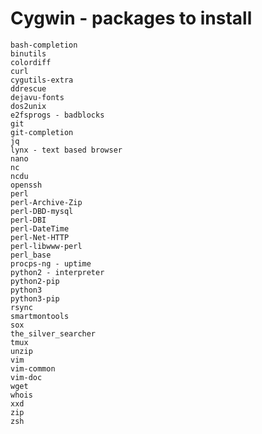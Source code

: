 Cygwin - packages to install
=============================

    bash-completion
    binutils
    colordiff
    curl
    cygutils-extra
    ddrescue
    dejavu-fonts
    dos2unix
    e2fsprogs - badblocks
    git
    git-completion
    jq
    lynx - text based browser
    nano
    nc
    ncdu
    openssh
    perl
    perl-Archive-Zip
    perl-DBD-mysql
    perl-DBI
    perl-DateTime
    perl-Net-HTTP
    perl-libwww-perl
    perl_base
    procps-ng - uptime
    python2 - interpreter
    python2-pip
    python3
    python3-pip
    rsync
    smartmontools
    sox
    the_silver_searcher
    tmux
    unzip
    vim
    vim-common
    vim-doc
    wget
    whois
    xxd
    zip
    zsh
